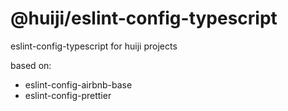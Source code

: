 # @huiji/eslint-config-typescript

eslint-config-typescript for huiji projects

based on:

- eslint-config-airbnb-base
- eslint-config-prettier
